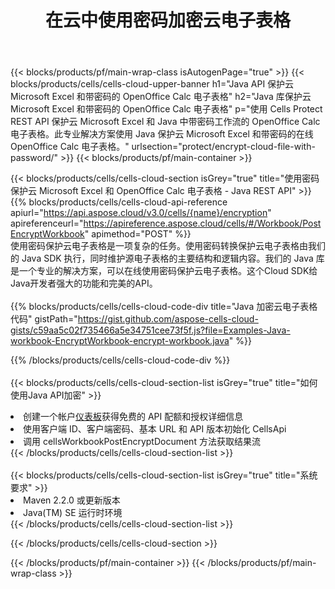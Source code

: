 ﻿---
title: 在云中使用密码加密云电子表格
description: 用于保护 Microsoft Excel 和 OpenOffice Calc 的云 API 和 SDK。 Cells云API用密码加密云电子表格。SDK支持多种开发语言。它们包括 Android、C#、Go、Java、NodeJS、Perl、PHP、Python、Ruby 和 swift。
url: /zh/java/protect/encrypt-cloud-file-with-password/
---
{{< blocks/products/pf/main-wrap-class isAutogenPage="true" >}}
{{< blocks/products/cells/cells-cloud-upper-banner h1="Java API 保护云 Microsoft Excel 和带密码的 OpenOffice Calc 电子表格" h2="Java 库保护云 Microsoft Excel 和带密码的 OpenOffice Calc 电子表格" p="使用 Cells Protect REST API 保护云 Microsoft Excel 和 Java 中带密码工作流的 OpenOffice Calc 电子表格。此专业解决方案使用 Java 保护云 Microsoft Excel 和带密码的在线 OpenOffice Calc 电子表格。" urlsection="protect/encrypt-cloud-file-with-password/" >}}
{{< blocks/products/pf/main-container >}}

{{< blocks/products/cells/cells-cloud-section isGrey="true" title="使用密码保护云 Microsoft Excel 和 OpenOffice Calc 电子表格 - Java REST API" >}}
{{% blocks/products/cells/cells-cloud-api-reference apiurl="https://api.aspose.cloud/v3.0/cells/{name}/encryption" apireferenceurl="https://apireference.aspose.cloud/cells/#/Workbook/PostEncryptWorkbook" apimethod="POST" %}}
<br/>
使用密码保护云电子表格是一项复杂的任务。使用密码转换保护云电子表格由我们的 Java SDK 执行，同时维护源电子表格的主要结构和逻辑内容。我们的 Java 库是一个专业的解决方案，可以在线使用密码保护云电子表格。这个Cloud SDK给Java开发者强大的功能和完美的API。
<br/>
<br/>
{{% blocks/products/cells/cells-cloud-code-div title="Java 加密云电子表格代码" gistPath="https://gist.github.com/aspose-cells-cloud-gists/c59aa5c02f735466a5e34751cee73f5f.js?file=Examples-Java-workbook-EncryptWorkbook-encrypt-workbook.java" %}}
  
{{% /blocks/products/cells/cells-cloud-code-div %}}
<br/>
<br/>
{{< blocks/products/cells/cells-cloud-section-list isGrey="true" title="如何使用Java API加密" >}}
<li>创建一个帐户<a href="https://dashboard.aspose.cloud/">仪表板</a>获得免费的 API 配额和授权详细信息</li>
<li>使用客户端 ID、客户端密码、基本 URL 和 API 版本初始化 CellsApi</li>
<li>调用 cellsWorkbookPostEncryptDocument 方法获取结果流</li>
{{< /blocks/products/cells/cells-cloud-section-list >}}
<br/>
<br/>
{{< blocks/products/cells/cells-cloud-section-list isGrey="true" title="系统要求" >}}
<li>Maven 2.2.0 或更新版本</li>
<li>Java(TM) SE 运行时环境</li>
{{< /blocks/products/cells/cells-cloud-section-list >}}

{{< /blocks/products/cells/cells-cloud-section >}}

{{< /blocks/products/pf/main-container >}}
{{< /blocks/products/pf/main-wrap-class >}}
